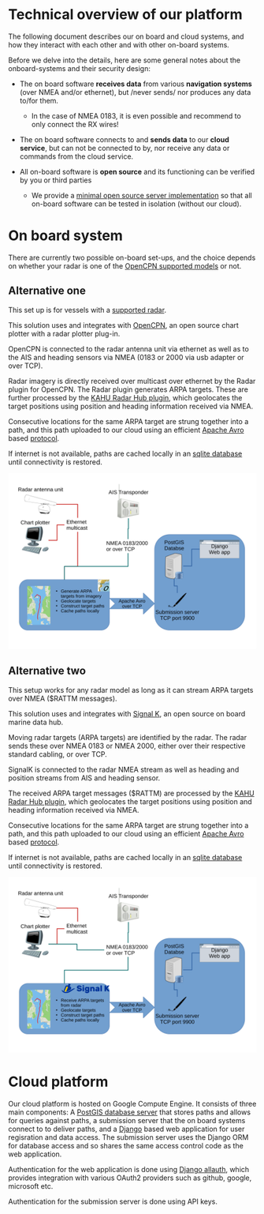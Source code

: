 # Technical overview of our platform

The following document describes our on board and cloud systems, and
how they interact with each other and with other on-board systems.

Before we delve into the details, here are some general notes about
the onboard-systems and their security design:

* The on board software **receives data** from various **navigation systems**
  (over NMEA and/or ethernet), but /never sends/ nor produces any data
  to/for them.

  * In the case of NMEA 0183, it is even possible and recommend to
    only connect the RX wires!

* The on board software connects to and **sends data** to our **cloud
  service**, but can not be connected to by, nor receive any data or
  commands from the cloud service.

* All on-board software is **open source** and its functioning can be
  verified by you or third parties

  * We provide a [minimal open source server implementation](https://github.com/KAHU-radar/radarhub-opencpn/tree/master/server) so that all
    on-board software can be tested in isolation (without our cloud).

# On board system

There are currently two possible on-board set-ups, and the choice
depends on whether your radar is one of the [OpenCPN supported
models](https://github.com/opencpn-radar-pi/radar_pi/wiki) or not.

## Alternative one

This set up is for vessels with a [supported
radar](https://github.com/opencpn-radar-pi/radar_pi/wiki).

This solution uses and integrates with [OpenCPN](https://opencpn.org),
an open source chart plotter with a radar plotter plug-in.

OpenCPN is connected to the radar antenna unit via ethernet as well as
to the AIS and heading sensors via NMEA (0183 or 2000 via usb adapter
or over TCP).

Radar imagery is directly received over multicast over ethernet by the
Radar plugin for OpenCPN. The Radar plugin generates ARPA targets.
These are further processed by the [KAHU Radar Hub plugin](https://github.com/KAHU-radar/radarhub-opencpn), which
geolocates the target positions using position and heading information
received via NMEA.

Consecutive locations for the same ARPA target are strung together
into a path, and this path uploaded to our cloud using an efficient
[Apache Avro](https://avro.apache.org/) based [protocol](https://github.com/KAHU-radar/radarhub-opencpn/blob/master/data/proto_avro.json).

If internet is not available, paths are cached locally in an [sqlite database](https://sqlite.org/) until connectivity is restored.

![Alternative 1 overview](tech-overview-alternative-1.svg)


## Alternative two

This setup works for any radar model as long as it can stream ARPA
targets over NMEA ($RATTM messages).

This solution uses and integrates with [Signal K](https://signalk.org/),
an open source on board marine data hub.

Moving radar targets (ARPA targets) are identified by the radar. The
radar sends these over NMEA 0183 or NMEA 2000, either over their
respective standard cabling, or over TCP.

SignalK is connected to the radar NMEA stream as well as heading and
position streams from AIS and heading sensor.

The received ARPA target messages ($RATTM) are processed by the [KAHU
Radar Hub plugin](https://github.com/KAHU-radar/radarhub-signalk), which geolocates the target positions using position
and heading information received via NMEA.

Consecutive locations for the same ARPA target are strung together
into a path, and this path uploaded to our cloud using an efficient
[Apache Avro](https://avro.apache.org/) based [protocol](https://github.com/KAHU-radar/radarhub-opencpn/blob/master/data/proto_avro.json).

If internet is not available, paths are cached locally in an [sqlite database](https://sqlite.org/) until connectivity is restored.

![Alternative 2 overview](tech-overview-alternative-2.svg)

# Cloud platform

Our cloud platform is hosted on Google Compute Engine. It consists of three main components: A [PostGIS database server](https://postgis.net/)
that stores paths and allows for queries against paths, a submission server that the on board systems connect to to deliver paths, and
a [Django](https://www.djangoproject.com/) based web application for user regisration and data access. The submission server uses the Django ORM
for database access and so shares the same access control code as the web application.

Authentication for the web application is done using [Django allauth](https://allauth.org/), which provides integration with various OAuth2 providers such as github, google, microsoft etc.

Authentication for the submission server is done using API keys.
